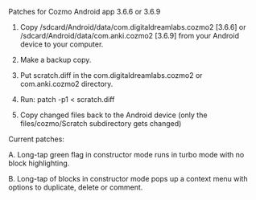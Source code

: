 Patches for Cozmo Android app 3.6.6 or 3.6.9

1. Copy /sdcard/Android/data/com.digitaldreamlabs.cozmo2 [3.6.6] or /sdcard/Android/data/com.anki.cozmo2 [3.6.9] from your Android device to your computer.

2. Make a backup copy.

3. Put scratch.diff in the com.digitaldreamlabs.cozmo2 or com.anki.cozmo2 directory.

4. Run: patch -p1 < scratch.diff

5. Copy changed files back to the Android device (only the files/cozmo/Scratch subdirectory gets changed)


Current patches:

 A. Long-tap green flag in constructor mode runs in turbo mode with no block highlighting.
 
 B. Long-tap of blocks in constructor mode pops up a context menu with options to duplicate, delete or comment.
